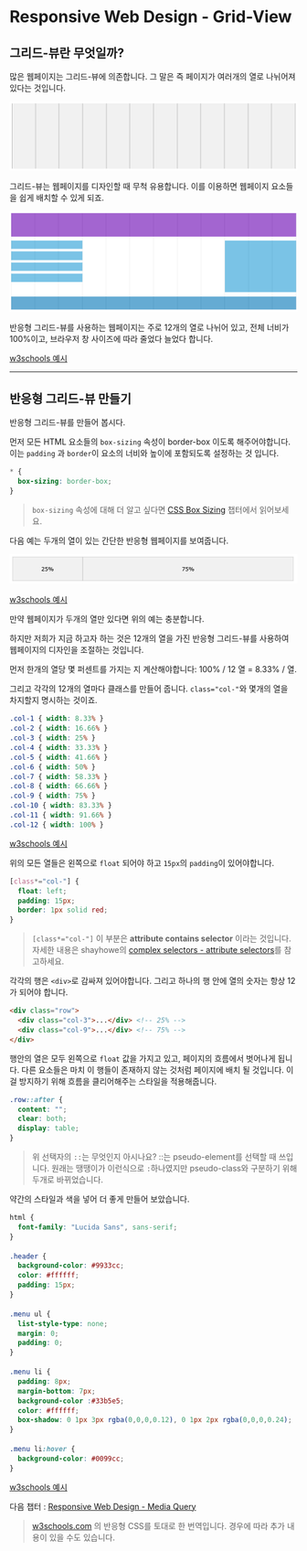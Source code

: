 # Responsive Web Design - Grid-View

## 그리드-뷰란 무엇일까?

많은 웹페이지는 그리드-뷰에 의존합니다. 그 말은 즉 페이지가 여러개의 열로 나뉘어져 있다는 것입니다.

<img src='../assets/image/rwd-grid-view2.png'>

그리드-뷰는 웹페이지를 디자인할 때 무척 유용합니다. 이를 이용하면 웹페이지 요소들을 쉽게 배치할 수 있게 되죠.

<img src='../assets/image/rwd-grid-view1.png'>

반응형 그리드-뷰를 사용하는 웹페이지는 주로 12개의 열로 나뉘어 있고, 전체 너비가 100%이고, 브라우저 창 사이즈에 따라 줄었다 늘었다 합니다.

[w3schools 예시](https://www.w3schools.com/css/tryresponsive_grid.htm)

---

## 반응형 그리드-뷰 만들기

반응형 그리드-뷰를 만들어 봅시다.

먼저 모든 HTML 요소들의 `box-sizing` 속성이 border-box 이도록 해주어야합니다. 이는 `padding` 과 `border`이 요소의 너비와 높이에 포함되도록 설정하는 것 입니다.

```css
* {
  box-sizing: border-box;
}
```

>`box-sizing` 속성에 대해 더 알고 싶다면 [CSS Box Sizing](https://www.w3schools.com/css/css3_box-sizing.asp) 챕터에서 읽어보세요.

다음 예는 두개의 열이 있는 간단한 반응형 웹페이지를 보여줍니다.

<img src='../assets/image/rwd-grid-view3.png'>

[w3schools 예시](https://www.w3schools.com/css/tryit.asp?filename=tryresponsive_webpage)

만약 웹페이지가 두개의 열만 있다면 위의 예는 충분합니다.

하지만 저희가 지금 하고자 하는 것은 12개의 열을 가진 반응형 그리드-뷰를 사용하여 웹페이지의 디자인을 조절하는 것입니다.

먼저 한개의 열당 몇 퍼센트를 가지는 지 계산해야합니다: 100% / 12 열 = 8.33% / 열.

그리고 각각의 12개의 열마다 클래스를 만들어 줍니다. `class="col-"`와 몇개의 열을 차지할지 명시하는 것이죠.

```css
.col-1 { width: 8.33% }
.col-2 { width: 16.66% }
.col-3 { width: 25% }
.col-4 { width: 33.33% }
.col-5 { width: 41.66% }
.col-6 { width: 50% }
.col-7 { width: 58.33% }
.col-8 { width: 66.66% }
.col-9 { width: 75% }
.col-10 { width: 83.33% }
.col-11 { width: 91.66% }
.col-12 { width: 100% }
```

[w3schools 예시](https://www.w3schools.com/css/tryit.asp?filename=tryresponsive_cols)

위의 모든 열들은 왼쪽으로 `float` 되어야 하고 `15px`의 `padding`이 있어야합니다.


```css
[class*="col-"] {
  float: left;
  padding: 15px;
  border: 1px solid red;
}
```

>`[class*="col-"]` 이 부분은 **attribute contains selector** 이라는 것입니다. 자세한 내용은 shayhowe의 [complex selectors - attribute selectors](https://learn.shayhowe.com/advanced-html-css/complex-selectors/#attribute-selectors)를 참고하세요.

각각의 행은 `<div>`로 감싸져 있어야합니다. 그리고 하나의 행 안에 열의 숫자는 항상 12가 되어야 합니다.

```html
<div class="row">
  <div class="col-3">...</div> <!-- 25% -->
  <div class="col-9">...</div> <!-- 75% -->
</div>
```

행안의 열은 모두 왼쪽으로 `float` 값을 가지고 있고, 페이지의 흐름에서 벗어나게 됩니다. 다른 요소들은 마치 이 행들이 존재하지 않는 것처럼 페이지에 배치 될 것입니다. 이걸 방지하기 위해 흐름을 클리어해주는 스타일을 적용해줍니다.

```css
.row::after {
  content: "";
  clear: both;
  display: table;
}
```

> 위 선택자의 `::`는 무엇인지 아시나요? ::는 pseudo-element를 선택할 때 쓰입니다. 원래는 땡땡이가 이런식으로 `:`하나였지만 pseudo-class와 구분하기 위해 두개로 바뀌었습니다. 

약간의 스타일과 색을 넣어 더 좋게 만들어 보았습니다.

```css
html {
  font-family: "Lucida Sans", sans-serif;
}

.header {
  background-color: #9933cc;
  color: #ffffff;
  padding: 15px;
}

.menu ul {
  list-style-type: none;
  margin: 0;
  padding: 0;
}

.menu li {
  padding: 8px;
  margin-bottom: 7px;
  background-color :#33b5e5;
  color: #ffffff;
  box-shadow: 0 1px 3px rgba(0,0,0,0.12), 0 1px 2px rgba(0,0,0,0.24);
}

.menu li:hover {
  background-color: #0099cc;
}
```
[w3schools 예시](https://www.w3schools.com/css/tryit.asp?filename=tryresponsive_styles)

다음 챕터 : [Responsive Web Design - Media Query](./rwd-media-query.md)

>[w3schools.com](https://www.w3schools.com/css/css_rwd_grid.asp) 의 반응형 CSS를 토대로 한 번역입니다. 경우에 따라 추가 내용이 있을 수도 있습니다.